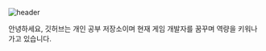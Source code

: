 ![header](https://capsule-render.vercel.app/api?type=waving&color=gradient&customColorList=0,2,2,5,30&text=Welcome%20to%20SeungHyun's%20GitHub%20👋&animation=twinkling&fontSize=35&fontAlignY=40&fontAlign=50&height=250)

안녕하세요, 깃허브는 개인 공부 저장소이며 현재 게임 개발자를 꿈꾸며 역량을 키워나가고 있습니다.

